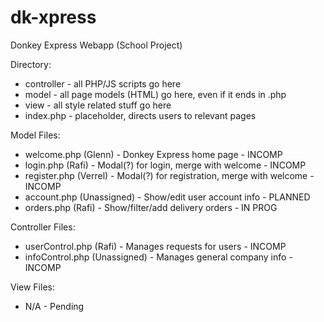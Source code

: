 # dk-xpress
Donkey Express Webapp (School Project)

Directory:
- controller - all PHP/JS scripts go here
- model - all page models (HTML) go here, even if it ends in .php
- view - all style related stuff go here
- index.php - placeholder, directs users to relevant pages

Model Files:
- welcome.php (Glenn) - Donkey Express home page - INCOMP
- login.php (Rafi) - Modal(?) for login, merge with welcome - INCOMP
- register.php (Verrel) - Modal(?) for registration, merge with welcome - INCOMP
- account.php (Unassigned) - Show/edit user account info - PLANNED
- orders.php (Rafi) - Show/filter/add delivery orders - IN PROG

Controller Files:
- userControl.php (Rafi) - Manages requests for users - INCOMP
- infoControl.php (Unassigned) - Manages general company info - INCOMP

View Files:
- N/A - Pending
